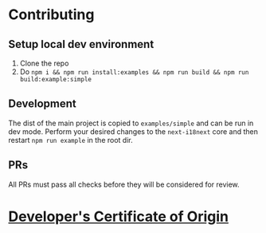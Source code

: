 # Contributing

## Setup local dev environment

1. Clone the repo
2. Do `npm i && npm run install:examples && npm run build && npm run build:example:simple`

## Development

The dist of the main project is copied to `examples/simple` and can be run in dev mode. Perform your desired changes to the `next-i18next` core and then restart `npm run example` in the root dir.

## PRs

All PRs must pass all checks before they will be considered for review.

# [Developer's Certificate of Origin](https://github.com/i18next/i18next/blob/master/CONTRIBUTING.md)